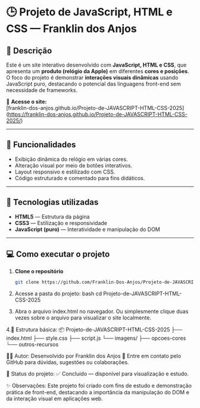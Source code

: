 # 🕒 Projeto de JavaScript, HTML e CSS — Franklin dos Anjos

## 🧩 Descrição
Este é um site interativo desenvolvido com **JavaScript, HTML e CSS**, que apresenta um **produto (relógio da Apple)** em diferentes **cores e posições**.  
O foco do projeto é demonstrar **interações visuais dinâmicas** usando JavaScript puro, destacando o potencial das linguagens front-end sem necessidade de frameworks.

🔗 **Acesse o site:**  
[franklin-dos-anjos.github.io/Projeto-de-JAVASCRIPT-HTML-CSS-2025] (https://franklin-dos-anjos.github.io/Projeto-de-JAVASCRIPT-HTML-CSS-2025/)

---

## 🚀 Funcionalidades
- Exibição dinâmica do relógio em várias cores.  
- Alteração visual por meio de botões interativos.  
- Layout responsivo e estilizado com CSS.  
- Código estruturado e comentado para fins didáticos.

---

## 🧠 Tecnologias utilizadas
- **HTML5** — Estrutura da página  
- **CSS3** — Estilização e responsividade  
- **JavaScript (puro)** — Interatividade e manipulação do DOM  

---

## 💻 Como executar o projeto

1. **Clone o repositório**
   ```bash
   git clone https://github.com/Franklin-Dos-Anjos/Projeto-de-JAVASCRIPT-HTML-CSS-2025.git

2. Acesse a pasta do projeto:
    bash
      cd Projeto-de-JAVASCRIPT-HTML-CSS-2025
      
3. Abra o arquivo index.html no navegador. 
    Ou simplesmente clique duas vezes sobre o arquivo para visualizar o site localmente.
    
4.📁 Estrutura básica:
📦 Projeto-de-JAVASCRIPT-HTML-CSS-2025
├── index.html
├── style.css
├── script.js
└── imagens/
    ├── opcoes-cores
    └── outros-recursos
    
👨‍💻 Autor: Desenvolvido por Franklin dos Anjos 
💬 Entre em contato pelo GitHub para dúvidas, sugestões ou colaborações.

🏁 Status do projeto: ✅ Concluído — disponível para visualização e estudo.

✨ Observações:
Este projeto foi criado com fins de estudo e demonstração prática de front-end, destacando a importância da manipulação do DOM e da interação visual em aplicações web.
